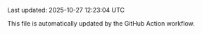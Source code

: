 Last updated: 2025-10-27 12:23:04 UTC

This file is automatically updated by the GitHub Action workflow.
